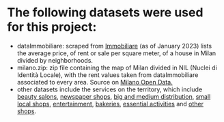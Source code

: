 # The following datasets were used for this project:
- dataImmobiliare: scraped from [Immobiliare](https://www.immobiliare.it/mercato-immobiliare/lombardia/milano/) (as of January 2023) lists the average price, of rent or sale per square meter, of a house in Milan divided by neighborhoods. 
- milano.zip: zip file containing the map of Milan divided in NIL (Nuclei di Identità Locale), with the rent values taken from dataImmobiliare associated to every area. Source on [Milano Open Data.](https://dati.comune.milano.it/dataset/ds964-nil-vigenti-pgt-2030/resource/f5a2ea4b-3d9e-458c-a11f-a3815553db18)
- other datasets include the services on the territory, which include [beauty salons](https://dati.comune.milano.it/dataset/ds62_economia_parrucchieri_estetisti_centri_abbronzatura), [newspaper shops](https://dati.comune.milano.it/dataset/ds57-economia-edicole), [big and medium distribution](https://dati.comune.milano.it/dataset/ds50-economia-media-grande-distribuzione), [small local shops](https://dati.comune.milano.it/dataset/ds49-economia-esercizi-vicinato-sede-fissa), [entertainment](https://dati.comune.milano.it/dataset/ds252-economia-locali-pubblico-spettacolo), [bakeries](https://dati.comune.milano.it/dataset/ds251-economia-panificatori), [essential activities](https://dati.comune.milano.it/dataset/ds58_economia_pubblici_esercizi_in_piano) and [other shops](https://dati.comune.milano.it/dataset/ds59-economia-pubblici-esercizi-fuori-piano).
